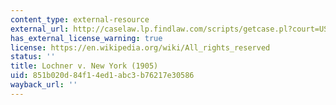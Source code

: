 ```yaml
---
content_type: external-resource
external_url: http://caselaw.lp.findlaw.com/scripts/getcase.pl?court=US&vol=198&invol=45
has_external_license_warning: true
license: https://en.wikipedia.org/wiki/All_rights_reserved
status: ''
title: Lochner v. New York (1905)
uid: 851b020d-84f1-4ed1-abc3-b76217e30586
wayback_url: ''
---
```

